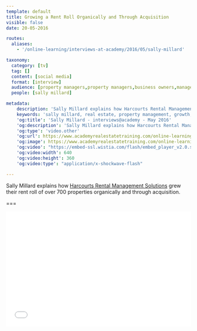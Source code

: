```yaml
---
template: default
title: Growing a Rent Roll Organically and Through Acquisition
visible: false
date: 20-05-2016

routes:
  aliases:
    - '/online-learning/interviews-at-academy/2016/05/sally-millard'

taxonomy:
  category: [tv]
  tag: []
  content: [social media]
  format: [interview]
  audience: [property managers,property managers,business owners,managers]
  people: [sally millard]

metadata:
    description: 'Sally Millard explains how Harcourts Rental Management Solutions grew their rent roll of over 700 properties organically and through acquisition.'
    keywords: 'sally millard, real estate, property management, growth, rent roll'
    'og:title': 'Sally Millard - interviews@academy - May 2016'
    'og:description': 'Sally Millard explains how Harcourts Rental Management Solutions grew their rent roll of over 700 properties organically and through acquisition.'
    'og:type': 'video.other'
    'og:url': https://www.academyrealestatetraining.com/online-learning/bites/2016/05/20/sally-millard#pk_campaign=Social-2016-05
    'og:image': https://www.academyrealestatetraining.com/online-learning/bites/2016/05/20/sally-millard/sally-millard.jpg
    'og:video': "https://embed-ssl.wistia.com/flash/embed_player_v2.0.swf?videoUrl=http%3A%2F%2Fembed.wistia.com%2Fdeliveries%2F5a83e550d248cab1c2d55b061820b9e68ba9af54.bin&stillUrl=https%3A%2F%2Fembed-ssl.wistia.com%2Fdeliveries%2F73ef6033b695545462cc19c0ce4a6aeb83d2b206.bin&controlsVisibleOnLoad=false&unbufferedSeek=true&autoLoad=false&autoPlay=true&endVideoBehavior=default&showVolume=true&embedServiceURL=http%3A%2F%2Fdistillery.wistia.com%2Fx&accountKey=wistia-production_341965&mediaID=wistia-production_20379335&mediaDuration=215.445&fullscreenDisabled=false&customColor=00adef"
    'og:video:width': 640
    'og:video:height': 360
    'og:video:type': "application/x-shockwave-flash"

---
```


Sally Millard explains how [Harcourts Rental Management Solutions](http://solutions.harcourts.com.au/Profile/Harcourts-Rental-Management-Solutions) grew their rent roll of over 700 properties organically and through acquisition.

===

<div class="wistia_responsive_padding" style="padding:56.25% 0 28px 0;position:relative;"><div class="wistia_responsive_wrapper" style="height:100%;left:0;position:absolute;top:0;width:100%;"><iframe src="//fast.wistia.net/embed/iframe/lnfjmap8g3?videoFoam=true" allowtransparency="true" frameborder="0" scrolling="no" class="wistia_embed" name="wistia_embed" allowfullscreen mozallowfullscreen webkitallowfullscreen oallowfullscreen msallowfullscreen width="100%" height="100%"></iframe></div></div>
<script src="//fast.wistia.net/assets/external/E-v1.js" async></script>
